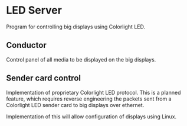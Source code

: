 # LED Server

Program for controlling big displays using Colorlight LED.

## Conductor
Control panel of all media to be displayed on the big displays.

## Sender card control
Implementation of proprietary Colorlight LED protocol. This is a planned feature, which requires reverse engineering the packets sent from a Colorlight LED sender card to big displays over ethernet.

Implementation of this will allow configuration of displays using Linux.


